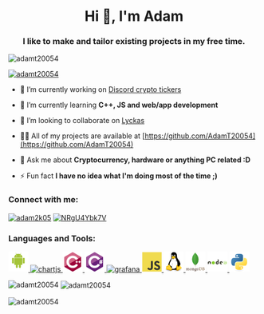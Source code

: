 <h1 align="center">Hi 👋, I'm Adam</h1>
<h3 align="center">I like to make and tailor existing projects in my free time.</h3>

<p align="left"> <img src="https://komarev.com/ghpvc/?username=adamt20054&label=Profile%20views&color=0e75b6&style=flat" alt="adamt20054" /> </p>

<p align="left"> <a href="https://github.com/ryo-ma/github-profile-trophy"><img src="https://github-profile-trophy.vercel.app/?username=adamt20054" alt="adamt20054" /></a> </p>

- 🔭 I’m currently working on [Discord crypto tickers](https://github.com/AdamT20054/Discord-Crypto-Tickers)

- 🌱 I’m currently learning **C++, JS and web/app development**

- 👯 I’m looking to collaborate on [Lyckas](https://github.com/AdamT20054/Lyckas22)

- 👨‍💻 All of my projects are available at [https://github.com/AdamT20054](https://github.com/AdamT20054)

- 💬 Ask me about **Cryptocurrency, hardware or anything PC related :D**

- ⚡ Fun fact **I have no idea what I'm doing most of the time ;)**

<h3 align="left">Connect with me:</h3>
<p align="left">
<a href="https://instagram.com/adam2k05" target="blank"><img align="center" src="https://raw.githubusercontent.com/rahuldkjain/github-profile-readme-generator/master/src/images/icons/Social/instagram.svg" alt="adam2k05" height="30" width="40" /></a>
<a href="https://discord.gg/NRgU4Ybk7V" target="blank"><img align="center" src="https://raw.githubusercontent.com/rahuldkjain/github-profile-readme-generator/master/src/images/icons/Social/discord.svg" alt="NRgU4Ybk7V" height="30" width="40" /></a>
</p>

<h3 align="left">Languages and Tools:</h3>
<p align="left"> <a href="https://developer.android.com" target="_blank"> <img src="https://raw.githubusercontent.com/devicons/devicon/master/icons/android/android-original-wordmark.svg" alt="android" width="40" height="40"/> </a> <a href="https://www.chartjs.org" target="_blank"> <img src="https://www.chartjs.org/media/logo-title.svg" alt="chartjs" width="40" height="40"/> </a> <a href="https://www.w3schools.com/cpp/" target="_blank"> <img src="https://raw.githubusercontent.com/devicons/devicon/master/icons/cplusplus/cplusplus-original.svg" alt="cplusplus" width="40" height="40"/> </a> <a href="https://www.w3schools.com/cs/" target="_blank"> <img src="https://raw.githubusercontent.com/devicons/devicon/master/icons/csharp/csharp-original.svg" alt="csharp" width="40" height="40"/> </a> <a href="https://grafana.com" target="_blank"> <img src="https://www.vectorlogo.zone/logos/grafana/grafana-icon.svg" alt="grafana" width="40" height="40"/> </a> <a href="https://developer.mozilla.org/en-US/docs/Web/JavaScript" target="_blank"> <img src="https://raw.githubusercontent.com/devicons/devicon/master/icons/javascript/javascript-original.svg" alt="javascript" width="40" height="40"/> </a> <a href="https://www.linux.org/" target="_blank"> <img src="https://raw.githubusercontent.com/devicons/devicon/master/icons/linux/linux-original.svg" alt="linux" width="40" height="40"/> </a> <a href="https://www.mongodb.com/" target="_blank"> <img src="https://raw.githubusercontent.com/devicons/devicon/master/icons/mongodb/mongodb-original-wordmark.svg" alt="mongodb" width="40" height="40"/> </a> <a href="https://nodejs.org" target="_blank"> <img src="https://raw.githubusercontent.com/devicons/devicon/master/icons/nodejs/nodejs-original-wordmark.svg" alt="nodejs" width="40" height="40"/> </a> <a href="https://www.python.org" target="_blank"> <img src="https://raw.githubusercontent.com/devicons/devicon/master/icons/python/python-original.svg" alt="python" width="40" height="40"/> </a> </p>

<p><img align="left" src="https://github-readme-stats.vercel.app/api/top-langs?username=adamt20054&show_icons=true&locale=en&layout=compact" alt="adamt20054" /></p>

<p>&nbsp;<img align="center" src="https://github-readme-stats.vercel.app/api?username=adamt20054&show_icons=true&locale=en" alt="adamt20054" /></p>

<p><img align="center" src="https://github-readme-streak-stats.herokuapp.com/?user=adamt20054&" alt="adamt20054" /></p>

